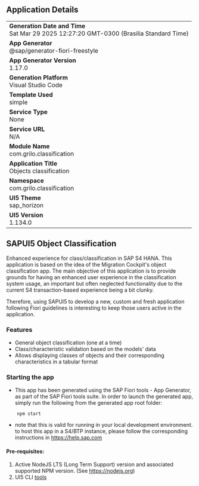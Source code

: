 ## Application Details
|               |
| ------------- |
|**Generation Date and Time**<br>Sat Mar 29 2025 12:27:20 GMT-0300 (Brasilia Standard Time)|
|**App Generator**<br>@sap/generator-fiori-freestyle|
|**App Generator Version**<br>1.17.0|
|**Generation Platform**<br>Visual Studio Code|
|**Template Used**<br>simple|
|**Service Type**<br>None|
|**Service URL**<br>N/A|
|**Module Name**<br>com.grilo.classification|
|**Application Title**<br>Objects classification|
|**Namespace**<br>com.grilo.classification|
|**UI5 Theme**<br>sap_horizon|
|**UI5 Version**<br>1.134.0|

## SAPUI5 Object Classification

Enhanced experience for class/classification in SAP S4 HANA. This application is based on the idea of the Migration Cockpit's object classification app. The main objective of this application is to provide grounds for having an enhanced user experience in the classification system usage, an important but often neglected functionality due to the current S4 transaction-based experience being a bit clunky.

Therefore, using SAPUI5 to develop a new, custom and fresh application following Fiori guidelines is interesting to keep those users active in the application.

### Features
- General object classification (one at a time)
- Class/characteristic validation based on the models' data
- Allows displaying classes of objects and their corresponding characteristics in a tabular format

### Starting the app

-   This app has been generated using the SAP Fiori tools - App Generator, as part of the SAP Fiori tools suite.  In order to launch the generated app, simply run the following from the generated app root folder:

```
    npm start
```

- note that this is valid for running in your local development environment. to host this app in a S4/BTP instance, please follow the corresponding instructions in https://help.sap.com

#### Pre-requisites:

1. Active NodeJS LTS (Long Term Support) version and associated supported NPM version.  (See https://nodejs.org)
2. UI5 CLI [tools](https://www.npmjs.com/package/@ui5/cli)


